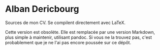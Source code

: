 Alban Dericbourg
==

Sources de mon CV. Se compilent directement avec LaTeX.

Cette version est obsolète. Elle est remplacée par une version Markdown, plus simple à maintenir, utilisant pandoc. Si vous ne la trouvez pas, c'est probablement que je ne l'ai pas encore poussée sur ce dépôt.

